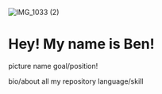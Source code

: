 ![IMG_1033 (2)](https://user-images.githubusercontent.com/90052277/188741341-9f0384a1-e837-482f-8bd3-5fd61fd84f92.jpg)


# Hey! My name is Ben!

picture
name
goal/position!

bio/about
all my repository
language/skill
